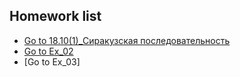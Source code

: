 ## Homework list
* [Go to 18.10(1)_Сиракузская последовательность](https://github.com/AlimG11/Homework/blob/main/18.10(1)_Сиракузская%20последовательность.md)
* [Go to Ex_02](https://github.com/AlimG11/Homework/edit/main/Ex_02.md)
* [Go to Ex_03]
